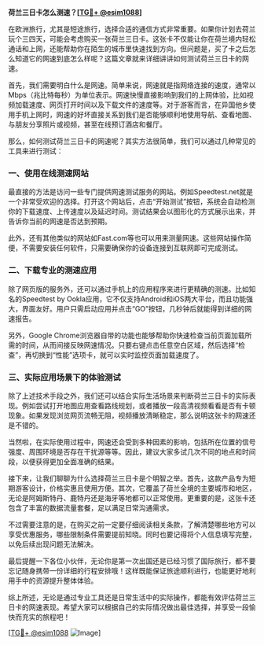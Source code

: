 **荷兰三日卡怎么测速？[[TG💪+ @esim1088](https://t.me/s/esim1088)]**

在欧洲旅行，尤其是短途旅行，选择合适的通信方式非常重要。如果你计划去荷兰玩个三四天，可能会考虑购买一张荷兰三日卡。这张卡不仅能让你在荷兰境内轻松通话和上网，还能帮助你在陌生的城市里快速找到方向。但问题是，买了卡之后怎么知道它的网速到底怎么样呢？这篇文章就来详细讲讲如何测试荷兰三日卡的网速。

首先，我们需要明白什么是网速。简单来说，网速就是指网络连接的速度，通常以Mbps（兆比特每秒）为单位表示。网速快慢直接影响到我们的上网体验，比如视频加载速度、网页打开时间以及下载文件的速度等。对于游客而言，在异国他乡使用手机上网时，网速的好坏直接关系到我们是否能够顺利地使用导航、查看地图、与朋友分享照片或视频，甚至在线预订酒店和餐厅。

那么，如何测试荷兰三日卡的网速呢？其实方法很简单，我们可以通过几种常见的工具来进行测试：

### 一、使用在线测速网站

最直接的方法是访问一些专门提供网速测试服务的网站。例如Speedtest.net就是一个非常受欢迎的选择。打开这个网站后，点击“开始测试”按钮，系统会自动检测你的下载速度、上传速度以及延迟时间。测试结果会以图形化的方式展示出来，并告诉你当前的网速是否达到预期。

此外，还有其他类似的网站如Fast.com等也可以用来测量网速。这些网站操作简便，不需要安装任何软件，只需要确保你的设备连接到互联网即可完成测试。

### 二、下载专业的测速应用

除了网页版的服务外，还可以通过手机上的应用程序来进行更精确的测速。比如知名的Speedtest by Ookla应用，它不仅支持Android和iOS两大平台，而且功能强大，界面友好。用户只需启动应用并点击“GO”按钮，几秒钟后就能得到详细的网速报告。

另外，Google Chrome浏览器自带的功能也能够帮助你快速检查当前页面加载所需的时间，从而间接反映网速情况。只要右键点击任意空白区域，然后选择“检查”，再切换到“性能”选项卡，就可以实时监控页面加载速度了。

### 三、实际应用场景下的体验测试

除了上述技术手段之外，我们还可以结合实际生活场景来判断荷兰三日卡的实际表现。例如尝试打开地图应用查看路线规划，或者播放一段高清视频看看是否有卡顿现象。如果发现浏览网页流畅无阻，视频播放清晰稳定，那么说明这张卡的网速还是不错的。

当然啦，在实际使用过程中，网速还会受到多种因素的影响，包括所在位置的信号强度、周围环境是否存在干扰源等等。因此，建议大家多试几次不同的地点和时间段，以便获得更加全面准确的结果。

接下来，让我们聊聊为什么选择荷兰三日卡是个明智之举。首先，这款产品专为短期游客设计，价格实惠且使用方便。其次，它覆盖了荷兰全境的主要城市和地区，无论是阿姆斯特丹、鹿特丹还是海牙等地都可以正常使用。更重要的是，这张卡还包含了丰富的数据流量套餐，足以满足日常沟通需求。

不过需要注意的是，在购买之前一定要仔细阅读相关条款，了解清楚哪些地方可以享受优惠服务，哪些限制条件需要提前知晓。同时也要记得将个人信息填写完整，以免后续出现问题无法解决。

最后提醒一下各位小伙伴，无论你是第一次出国还是已经习惯了国际旅行，都不要忘记随身携带一份详细的行程安排哦！这样既能保证旅途顺利进行，也能更好地利用手中的资源提升整体体验。

综上所述，无论是通过专业工具还是日常生活中的实际操作，都能有效评估荷兰三日卡的网速表现。希望大家可以根据自己的实际情况做出最佳选择，并享受一段愉快而充实的旅程吧！

[[TG💪+ @esim1088](https://t.me/s/esim1088) ![Image](https://i.postimg.cc/4NQfJmqS/Snipaste-2025-05-13-00-14-12.png)]
